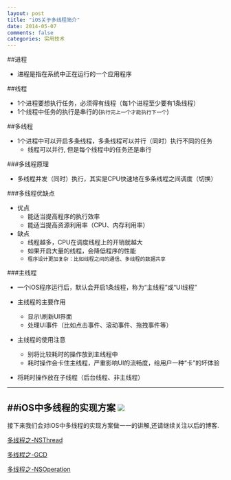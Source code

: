 ```yaml
---
layout: post
title: "iOS关于多线程简介"
date: 2014-05-07
comments: false
categories: 实用技术
---
```



##进程
- 进程是指在系统中正在运行的一个应用程序

##线程
- 1个进程要想执行任务，必须得有线程（每1个进程至少要有1条线程）
- 1个线程中任务的执行是串行的(`执行完上一个才能执行下一个`)

##多线程
- 1个进程中可以开启多条线程，多条线程可以并行（同时）执行不同的任务
    + 线程可以并行, 但是每个线程中的任务还是串行

###多线程原理
- 多线程并发（同时）执行，其实是CPU快速地在多条线程之间调度（切换）

###多线程优缺点
- 优点
    * 能适当提高程序的执行效率
    * 能适当提高资源利用率（CPU、内存利用率）
- 缺点
    * 线程越多，CPU在调度线程上的开销就越大
    * 如果开启大量的线程，会降低程序的性能
    * `程序设计更加复杂：比如线程之间的通信、多线程的数据共享`

###主线程
- 一个iOS程序运行后，默认会开启1条线程，称为“主线程”或“UI线程”

- 主线程的主要作用
	- 显示\刷新UI界面
	- 处理UI事件（比如点击事件、滚动事件、拖拽事件等）

- 主线程的使用注意
	- 别将比较耗时的操作放到主线程中
	- 耗时操作会卡住主线程，严重影响UI的流畅度，给用户一种“卡”的坏体验
	
- 将耗时操作放在子线程（后台线程、非主线程）

---


##iOS中多线程的实现方案
![](https://dn-zhunjiee.qbox.me/Snip20150831_2.png)
---


接下来我们会对iOS中多线程的实现方案做一一的讲解,还请继续关注以后的博客.

[多线程之-NSThread](http://www.zhunjiee.com/%E5%AE%9E%E7%94%A8%E6%8A%80%E6%9C%AF/2014/05/08/%E5%A4%9A%E7%BA%BF%E7%A8%8B%E4%B9%8B-NSThread.html)

[多线程之-GCD](http://www.zhunjiee.com/%E5%AE%9E%E7%94%A8%E6%8A%80%E6%9C%AF/2014/05/09/%E5%A4%9A%E7%BA%BF%E7%A8%8B%E4%B9%8B-GCD.html)

[多线程之-NSOperation]()